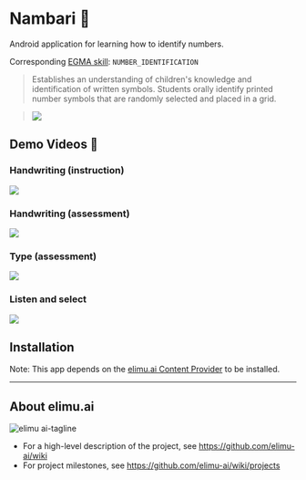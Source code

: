 # Nambari 🔢

Android application for learning how to identify numbers.

Corresponding [EGMA skill](https://github.com/elimu-ai/model/blob/master/src/main/java/ai/elimu/model/v2/enums/content/NumeracySkill.java): `NUMBER_IDENTIFICATION`
> Establishes an understanding of children's knowledge and identification of written symbols. Students orally identify printed number symbols that are randomly selected and placed in a grid.
    
> ![](https://raw.githubusercontent.com/elimu-ai/webapp/master/src/main/webapp/static/img/admin/EGMA_NUMBER_IDENTIFICATION.png)

## Demo Videos 🎥

### Handwriting (instruction)
[![](https://i.ytimg.com/vi/o-2HJvZ4H9U/hqdefault.jpg)](https://youtu.be/o-2HJvZ4H9U)

### Handwriting (assessment)

[![](https://i.ytimg.com/vi/QBIsf6oeggY/hqdefault.jpg)](https://youtu.be/QBIsf6oeggY)

### Type (assessment)

[![](https://i.ytimg.com/vi/qHmlXeoRvmw/hqdefault.jpg)](https://youtu.be/qHmlXeoRvmw)

### Listen and select

[![](https://i.ytimg.com/vi/N1eK-p8Vv_o/hqdefault.jpg)](https://youtu.be/N1eK-p8Vv_o)

## Installation

Note: This app depends on the [elimu.ai Content Provider](https://github.com/elimu-ai/content-provider) to be installed.

---

## About elimu.ai

![elimu ai-tagline](https://user-images.githubusercontent.com/15718174/54360503-e8e88980-465c-11e9-9792-32b513105cf3.png)

 * For a high-level description of the project, see https://github.com/elimu-ai/wiki
 * For project milestones, see https://github.com/elimu-ai/wiki/projects
